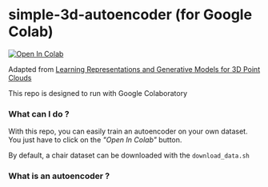 # simple-3d-autoencoder (for Google Colab)
[![Open In Colab](https://colab.research.google.com/assets/colab-badge.svg)](https://colab.research.google.com/github/Achuttarsing/simple_3d_autoencoder/blob/master/simple_3d_autoencoder_colab_demo.ipynb)

Adapted from [Learning Representations and Generative Models for 3D Point Clouds](https://arxiv.org/abs/1707.02392)

This repo is designed to run with Google Colaboratory

### What can I do ?

With this repo, you can easily train an autoencoder on your own dataset. You just have to click on the *"Open In Colab"* button. 

By default, a chair dataset can be downloaded with the ```download_data.sh```

### What is an autoencoder ?


